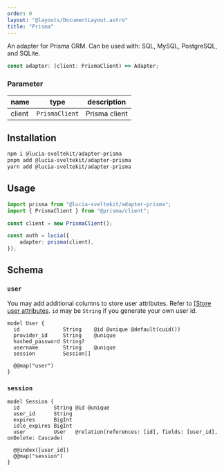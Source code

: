 ```yaml
---
order: 0
layout: "@layouts/DocumentLayout.astro"
title: "Prisma"
---
```


An adapter for Prisma ORM. Can be used with: SQL, MySQL, PostgreSQL, and SQLite.

```ts
const adapter: (client: PrismaClient) => Adapter;
```

### Parameter

| name   | type           | description   |
| ------ | -------------- | ------------- |
| client | `PrismaClient` | Prisma client |

## Installation

```bash
npm i @lucia-sveltekit/adapter-prisma
pnpm add @lucia-sveltekit/adapter-prisma
yarn add @lucia-sveltekit/adapter-prisma
```

## Usage

```ts
import prisma from "@lucia-sveltekit/adapter-prisma";
import { PrismaClient } from "@prisma/client";

const client = new PrismaClient();

const auth = lucia({
    adapter: prisma(client),
});
```

## Schema

### `user`

You may add additional columns to store user attributes. Refer to [[Store user attributes](/learn/basics/store-user-attributes). `id` may be `String` if you generate your own user id.

```prisma
model User {
  id              String    @id @unique @default(cuid())
  provider_id     String    @unique
  hashed_password String?
  username        String    @unique
  session         Session[]

  @@map("user")
}
```

### `session`

```prisma
model Session {
  id           String @id @unique
  user_id      String
  expires      BigInt
  idle_expires BigInt
  user         User   @relation(references: [id], fields: [user_id], onDelete: Cascade)

  @@index([user_id])
  @@map("session")
}
```
